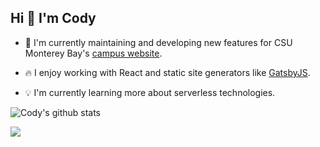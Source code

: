 ## Hi 👋 I'm Cody

- 🦦 I'm currently maintaining and developing new features for CSU Monterey Bay's [campus website](https://github.com/csumb/csumb-gatsby).

- 🔥 I enjoy working with React and static site generators like [GatsbyJS](https://www.gatsbyjs.com).

- 💡 I'm currently learning more about serverless technologies.

![Cody's github stats](https://github-readme-stats.vercel.app/api?username=codywall&include_all_commits=true&show_icons=true&count_private=true&hide=stars)

![](https://komarev.com/ghpvc/?username=codywall)
